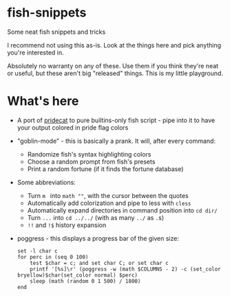 # fish-snippets
Some neat fish snippets and tricks

I recommend not using this as-is. Look at the things here and pick anything you're interested in.

Absolutely no warranty on any of these. Use them if you think they're neat or useful, but these aren't big "released" things.
This is my little playground.

# What's here

- A port of [pridecat](https://github.com/lunasorcery/pridecat) to pure builtins-only fish script - pipe into it to have your output colored in pride flag colors
- "goblin-mode" - this is basically a prank. It will, after every command:
  - Randomize fish's syntax highlighting colors
  - Choose a random prompt from fish's presets
  - Print a random fortune (if it finds the fortune database)
- Some abbreviations:
  - Turn `m ` into `math ""`, with the cursor between the quotes
  - Automatically add colorization and pipe to less with `cless`
  - Automatically expand directories in command position into `cd dir/`
  - Turn `...` into `cd ../../` (with as many `../` as `.`s)
  - `!!` and `!$` history expansion
- poggress - this displays a progress bar of the given size:

   ```fish
   set -l char c
   for perc in (seq 0 100)
       test $char = c; and set char C; or set char c
       printf '[%s]\r' (poggress -w (math $COLUMNS - 2) -c (set_color bryellow)$char(set_color normal) $perc)
       sleep (math (random 0 1 500) / 1800)
   end
   ```
